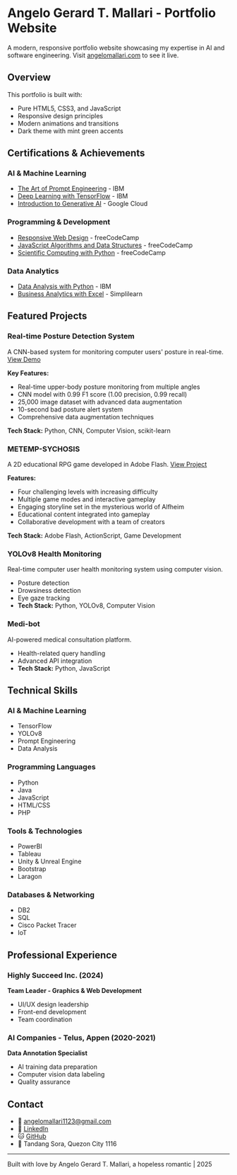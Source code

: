 # Angelo Gerard T. Mallari - Portfolio Website

A modern, responsive portfolio website showcasing my expertise in AI and software engineering. Visit [angelomallari.com](#) to see it live.

## Overview

This portfolio is built with:
- Pure HTML5, CSS3, and JavaScript
- Responsive design principles
- Modern animations and transitions
- Dark theme with mint green accents

## Certifications & Achievements

### AI & Machine Learning
- [The Art of Prompt Engineering](https://courses.cognitiveclass.ai/certificates/77b650b1de524977812bf4aa617cb8ec) - IBM
- [Deep Learning with TensorFlow](https://courses.cognitiveclass.ai/certificates/5a70641476654d1cb33ff4d2c4e593e8) - IBM
- [Introduction to Generative AI](https://www.cloudskillsboost.google/public_profiles/776d7e6c-ba4d-4a04-aa15-8a31267c9054) - Google Cloud

### Programming & Development
- [Responsive Web Design](https://www.freecodecamp.org/certification/fcc2de998be-0c4a-4e5a-a4f2-b8fd3451956d/responsive-web-design) - freeCodeCamp
- [JavaScript Algorithms and Data Structures](https://www.freecodecamp.org/certification/fcc2de998be-0c4a-4e5a-a4f2-b8fd3451956d/javascript-algorithms-and-data-structures) - freeCodeCamp
- [Scientific Computing with Python](https://www.freecodecamp.org/certification/fcc2de998be-0c4a-4e5a-a4f2-b8fd3451956d/scientific-computing-with-python-v7) - freeCodeCamp

### Data Analytics
- [Data Analysis with Python](https://courses.cognitiveclass.ai/certificates/5dc2b0f1f61d4ce29bea0bebb8d7a1b2) - IBM
- [Business Analytics with Excel](https://www.simplilearn.com/skillup-certificate-landing?token=eyJjb3Vyc2VfaWQiOiI2NjQiLCJjZXJ0aWZpY2F0ZV91cmwiOiJodHRwczpcL1wvY2VydGlmaWNhdGVzLnNpbXBsaWNkbi5uZXRcL3NoYXJlXC90aHVtYl80NDk4MDI5XzE2OTQwNTY0NjgucG5nIiwidXNlcm5hbWUiOiJBbmdlbG8gR2VyYXJkIFQuIE1hbGxhcmkifQ%3D%3D) - Simplilearn

## Featured Projects

### Real-time Posture Detection System
A CNN-based system for monitoring computer users' posture in real-time. [View Demo](https://angewonk.github.io/Real-time-Posture-detection-using-custom-CNN-model/)

**Key Features:**
- Real-time upper-body posture monitoring from multiple angles
- CNN model with 0.99 F1 score (1.00 precision, 0.99 recall)
- 25,000 image dataset with advanced data augmentation
- 10-second bad posture alert system
- Comprehensive data augmentation techniques

**Tech Stack:** Python, CNN, Computer Vision, scikit-learn

### METEMP-SYCHOSIS
A 2D educational RPG game developed in Adobe Flash. [View Project](https://github.com/angewonk/METEMP-SYCHOSIS)

**Features:**
- Four challenging levels with increasing difficulty
- Multiple game modes and interactive gameplay
- Engaging storyline set in the mysterious world of Alfheim
- Educational content integrated into gameplay
- Collaborative development with a team of creators

**Tech Stack:** Adobe Flash, ActionScript, Game Development

### YOLOv8 Health Monitoring
Real-time computer user health monitoring system using computer vision.
- Posture detection
- Drowsiness detection
- Eye gaze tracking
- **Tech Stack:** Python, YOLOv8, Computer Vision

### Medi-bot
AI-powered medical consultation platform.
- Health-related query handling
- Advanced API integration
- **Tech Stack:** Python, JavaScript

## Technical Skills

### AI & Machine Learning
- TensorFlow
- YOLOv8
- Prompt Engineering
- Data Analysis

### Programming Languages
- Python
- Java
- JavaScript
- HTML/CSS
- PHP

### Tools & Technologies
- PowerBI
- Tableau
- Unity & Unreal Engine
- Bootstrap
- Laragon

### Databases & Networking
- DB2
- SQL
- Cisco Packet Tracer
- IoT

## Professional Experience

### Highly Succeed Inc. (2024)
**Team Leader - Graphics & Web Development**
- UI/UX design leadership
- Front-end development
- Team coordination

### AI Companies - Telus, Appen (2020-2021)
**Data Annotation Specialist**
- AI training data preparation
- Computer vision data labeling
- Quality assurance

## Contact

- 📧 angelomallari1123@gmail.com
- 💼 [LinkedIn](https://linkedin.com/in/angelo-gerard-mallari-62163b136/)
- 🐱 [GitHub](https://github.com/angewonk)
- 📍 Tandang Sora, Quezon City 1116

---
Built with love by Angelo Gerard T. Mallari, a hopeless romantic | 2025
